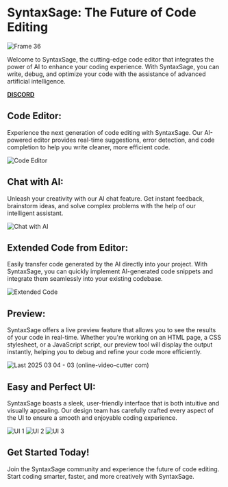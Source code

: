 # **SyntaxSage: The Future of Code Editing**

![Frame 36](https://github.com/user-attachments/assets/1dd134af-7eb8-4097-be0a-765c2f0eebe4)


Welcome to SyntaxSage, the cutting-edge code editor that integrates the power of AI to enhance your coding experience. With SyntaxSage, you can write, debug, and optimize your code with the assistance of advanced artificial intelligence.

[**DISCORD**](https://discord.gg/cnBs974ywd)

## **Code Editor:**

Experience the next generation of code editing with SyntaxSage. Our AI-powered editor provides real-time suggestions, error detection, and code completion to help you write cleaner, more efficient code.

![Code Editor](https://github.com/user-attachments/assets/4cda61ed-752a-4c79-a671-bf8568520e31)

## **Chat with AI:**

Unleash your creativity with our AI chat feature. Get instant feedback, brainstorm ideas, and solve complex problems with the help of our intelligent assistant.

![Chat with AI](https://github.com/user-attachments/assets/7d3470cc-4cd8-4ba0-a91a-1cfb32938273)

## **Extended Code from Editor:**

Easily transfer code generated by the AI directly into your project. With SyntaxSage, you can quickly implement AI-generated code snippets and integrate them seamlessly into your existing codebase.

![Extended Code](https://github.com/user-attachments/assets/d85bf5e7-c6c5-4d9c-962e-37106421a8da)

## **Preview:**

SyntaxSage offers a live preview feature that allows you to see the results of your code in real-time. Whether you're working on an HTML page, a CSS stylesheet, or a JavaScript script, our preview tool will display the output instantly, helping you to debug and refine your code more efficiently.

![Last 2025 03 04 - 03 (online-video-cutter com)](https://github.com/user-attachments/assets/fc9a82d6-430a-4769-befa-241fb927a6b9)

## **Easy and Perfect UI:**

SyntaxSage boasts a sleek, user-friendly interface that is both intuitive and visually appealing. Our design team has carefully crafted every aspect of the UI to ensure a smooth and enjoyable coding experience.

![UI 1](https://github.com/user-attachments/assets/d2b21bc4-86f8-4a35-a844-f8efa4ef58cd)
![UI 2](https://github.com/user-attachments/assets/7792ae45-6401-43a9-bd1c-3cd3f28f3567)
![UI 3](https://github.com/user-attachments/assets/977ea86f-1f25-416f-ab50-d00093898b8ef)

## **Get Started Today!**

Join the SyntaxSage community and experience the future of code editing. Start coding smarter, faster, and more creatively with SyntaxSage.
